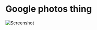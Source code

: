 # Google photos thing

![Screenshot](https://drive.google.com/uc?export=view&id=1j-1HVA6f2nhLO_TNwPk4YQWXPSQrlzYVwzj)
